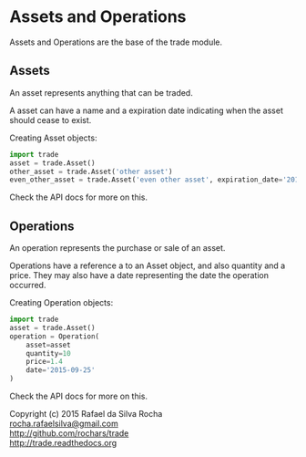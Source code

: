 # Assets and Operations

Assets and Operations are the base of the trade module.


## Assets
An asset represents anything that can be traded.

A asset can have a name and a expiration date indicating when the
asset should cease to exist.

Creating Asset objects:
```python
import trade
asset = trade.Asset()
other_asset = trade.Asset('other asset')
even_other_asset = trade.Asset('even other asset', expiration_date='2015-12-31')
```

Check the API docs for more on this.


## Operations
An operation represents the purchase or sale of an asset.

Operations have a reference a to an Asset object, and also quantity and a price. They may also have a date representing the date the operation occurred.

Creating Operation objects:
```python
import trade
asset = trade.Asset()
operation = Operation(
    asset=asset
    quantity=10
    price=1.4
    date='2015-09-25'
)
```

Check the API docs for more on this.


Copyright (c) 2015 Rafael da Silva Rocha  
rocha.rafaelsilva@gmail.com  
http://github.com/rochars/trade  
http://trade.readthedocs.org  
